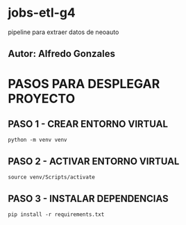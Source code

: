 # jobs-etl-g4
pipeline para extraer datos de neoauto
## Autor: Alfredo Gonzales

# PASOS PARA DESPLEGAR PROYECTO
## PASO 1 - CREAR ENTORNO VIRTUAL

```
python -m venv venv
```

## PASO 2 - ACTIVAR ENTORNO VIRTUAL

```
source venv/Scripts/activate
```

## PASO 3 - INSTALAR DEPENDENCIAS

```
pip install -r requirements.txt
```

